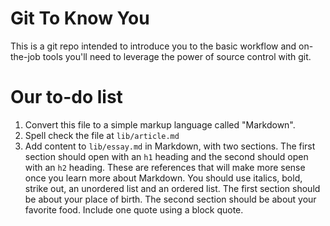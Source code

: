 # Git To Know You

This is a git repo intended to introduce you to the basic workflow and
on-the-job tools you'll need to leverage the power of source control with git.

# Our to-do list

1. Convert this file to a simple markup language called "Markdown".
2. Spell check the file at `lib/article.md`
3. Add content to `lib/essay.md` in Markdown, with two sections. The first section should open with an `h1` heading and the second should open with an `h2` heading. These are references that will make more sense once you learn more about Markdown. You should use italics, bold, strike out, an unordered list and an ordered list. The first section should be about your place of birth. The second section should be about your favorite food. Include one quote using a block quote.  
